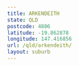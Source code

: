 ```yaml
---
title: ARKENDEITH
state: QLD
postcode: 4806
latitude: -19.862878
longitude: 147.416856
url: /qld/arkendeith/
layout: suburb
---
```

